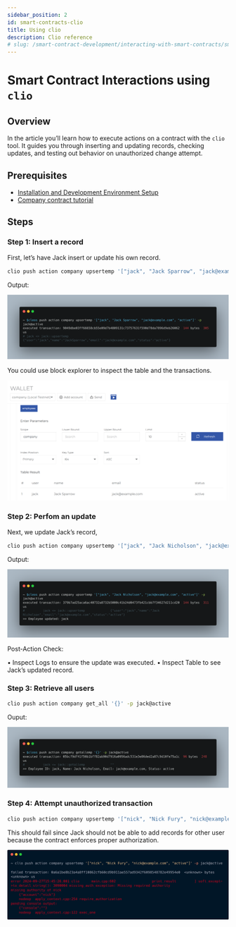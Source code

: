 ```yaml
---
sidebar_position: 2
id: smart-contracts-clio
title: Using clio
description: Clio reference
# slug: /smart-contract-development/interacting-with-smart-contracts/smart-contracts-clio
---
```


# Smart Contract Interactions using `clio`

## Overview

In the article you’ll learn how to execute actions on a contract with the `clio` tool. It guides you through inserting and updating records, checking updates, and testing out behavior on unauthorized change attempt.

## Prerequisites

- [Installation and Development Environment Setup](../../getting-started/getting-started-intro.md)
- [Company contract tutorial](../company-contract.md)


## Steps 

### Step 1: Insert a record

First, let’s have Jack insert or update his own record.

```bash
clio push action company upsertemp '["jack", "Jack Sparrow", "jack@example.com", "active"]' -p jack@active
```

Output: 

![create-record](/img/create-record.png) 


You could use block explorer to inspect the table and the transactions.

![be-table-check](/img/be-table-check.png) 

### Step 2: Perfom an update

Next, we update Jack’s record, 

```bash
clio push action company upsertemp '["jack", "Jack Nicholson", "jack@example.com", "active"]' -p jack@active
```

Output:

![update-record](/img/update-record.png) 


Post-Action Check:

 • Inspect Logs to ensure the update was executed.
 • Inspect Table to see Jack’s updated record.

### Step 3: Retrieve all users

```bash
clio push action company get_all '{}' -p jack@active
```


Ouput: 

![retrieve-records](/img/retrieve-records.png) 

### Step 4: Attempt unauthorized transaction

```bash
clio push action company upsertemp '["nick", "Nick Fury", "nick@example.com", "active"]' -p jack@active
```

This should fail since Jack should not be able to add records for other user because the contract enforces proper authorization.


![unauthorized](/img/unauthorized.png) 


